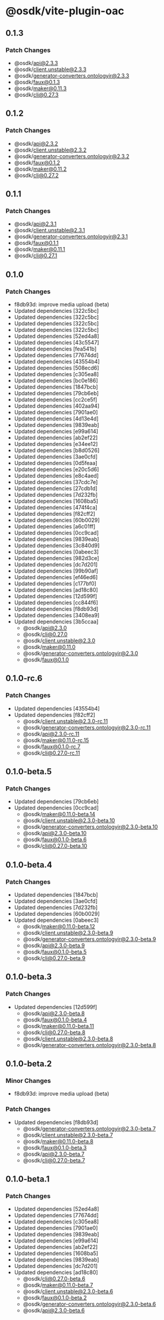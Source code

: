 # @osdk/vite-plugin-oac

## 0.1.3

### Patch Changes

- @osdk/api@2.3.3
- @osdk/client.unstable@2.3.3
- @osdk/generator-converters.ontologyir@2.3.3
- @osdk/faux@0.1.3
- @osdk/maker@0.11.3
- @osdk/cli@0.27.3

## 0.1.2

### Patch Changes

- @osdk/api@2.3.2
- @osdk/client.unstable@2.3.2
- @osdk/generator-converters.ontologyir@2.3.2
- @osdk/faux@0.1.2
- @osdk/maker@0.11.2
- @osdk/cli@0.27.2

## 0.1.1

### Patch Changes

- @osdk/api@2.3.1
- @osdk/client.unstable@2.3.1
- @osdk/generator-converters.ontologyir@2.3.1
- @osdk/faux@0.1.1
- @osdk/maker@0.11.1
- @osdk/cli@0.27.1

## 0.1.0

### Patch Changes

- f8db93d: improve media upload (beta)
- Updated dependencies [322c5bc]
- Updated dependencies [322c5bc]
- Updated dependencies [322c5bc]
- Updated dependencies [322c5bc]
- Updated dependencies [52ed4a8]
- Updated dependencies [43c5547]
- Updated dependencies [fea541b]
- Updated dependencies [77674dd]
- Updated dependencies [43554b4]
- Updated dependencies [508ecd6]
- Updated dependencies [c305ea8]
- Updated dependencies [bc0e186]
- Updated dependencies [1847bcb]
- Updated dependencies [79cb6eb]
- Updated dependencies [cc2ce5f]
- Updated dependencies [402aa94]
- Updated dependencies [7901ae0]
- Updated dependencies [4d13e4d]
- Updated dependencies [9839eab]
- Updated dependencies [e99a614]
- Updated dependencies [ab2ef22]
- Updated dependencies [e34ee12]
- Updated dependencies [b8d0526]
- Updated dependencies [3ae0cfd]
- Updated dependencies [0d5feaa]
- Updated dependencies [e20c5d6]
- Updated dependencies [e8c4aed]
- Updated dependencies [37cdc7e]
- Updated dependencies [27cdb1d]
- Updated dependencies [7d232fb]
- Updated dependencies [1608ba5]
- Updated dependencies [474f4ca]
- Updated dependencies [f82cff2]
- Updated dependencies [60b0029]
- Updated dependencies [a6c01ff]
- Updated dependencies [0cc9cad]
- Updated dependencies [9839eab]
- Updated dependencies [3c840d9]
- Updated dependencies [0abeec3]
- Updated dependencies [982d3ce]
- Updated dependencies [dc7d201]
- Updated dependencies [99b90af]
- Updated dependencies [ef46ed6]
- Updated dependencies [c177bf0]
- Updated dependencies [ad18c80]
- Updated dependencies [12d599f]
- Updated dependencies [cc844f6]
- Updated dependencies [f8db93d]
- Updated dependencies [3408ea9]
- Updated dependencies [3b5ccaa]
  - @osdk/api@2.3.0
  - @osdk/cli@0.27.0
  - @osdk/client.unstable@2.3.0
  - @osdk/maker@0.11.0
  - @osdk/generator-converters.ontologyir@2.3.0
  - @osdk/faux@0.1.0

## 0.1.0-rc.6

### Patch Changes

- Updated dependencies [43554b4]
- Updated dependencies [f82cff2]
  - @osdk/client.unstable@2.3.0-rc.11
  - @osdk/generator-converters.ontologyir@2.3.0-rc.11
  - @osdk/api@2.3.0-rc.11
  - @osdk/maker@0.11.0-rc.15
  - @osdk/faux@0.1.0-rc.7
  - @osdk/cli@0.27.0-rc.11

## 0.1.0-beta.5

### Patch Changes

- Updated dependencies [79cb6eb]
- Updated dependencies [0cc9cad]
  - @osdk/maker@0.11.0-beta.14
  - @osdk/client.unstable@2.3.0-beta.10
  - @osdk/generator-converters.ontologyir@2.3.0-beta.10
  - @osdk/api@2.3.0-beta.10
  - @osdk/faux@0.1.0-beta.6
  - @osdk/cli@0.27.0-beta.10

## 0.1.0-beta.4

### Patch Changes

- Updated dependencies [1847bcb]
- Updated dependencies [3ae0cfd]
- Updated dependencies [7d232fb]
- Updated dependencies [60b0029]
- Updated dependencies [0abeec3]
  - @osdk/maker@0.11.0-beta.12
  - @osdk/client.unstable@2.3.0-beta.9
  - @osdk/generator-converters.ontologyir@2.3.0-beta.9
  - @osdk/api@2.3.0-beta.9
  - @osdk/faux@0.1.0-beta.5
  - @osdk/cli@0.27.0-beta.9

## 0.1.0-beta.3

### Patch Changes

- Updated dependencies [12d599f]
  - @osdk/api@2.3.0-beta.8
  - @osdk/faux@0.1.0-beta.4
  - @osdk/maker@0.11.0-beta.11
  - @osdk/cli@0.27.0-beta.8
  - @osdk/client.unstable@2.3.0-beta.8
  - @osdk/generator-converters.ontologyir@2.3.0-beta.8

## 0.1.0-beta.2

### Minor Changes

- f8db93d: improve media upload (beta)

### Patch Changes

- Updated dependencies [f8db93d]
  - @osdk/generator-converters.ontologyir@2.3.0-beta.7
  - @osdk/client.unstable@2.3.0-beta.7
  - @osdk/maker@0.11.0-beta.8
  - @osdk/faux@0.1.0-beta.3
  - @osdk/api@2.3.0-beta.7
  - @osdk/cli@0.27.0-beta.7

## 0.1.0-beta.1

### Patch Changes

- Updated dependencies [52ed4a8]
- Updated dependencies [77674dd]
- Updated dependencies [c305ea8]
- Updated dependencies [7901ae0]
- Updated dependencies [9839eab]
- Updated dependencies [e99a614]
- Updated dependencies [ab2ef22]
- Updated dependencies [1608ba5]
- Updated dependencies [9839eab]
- Updated dependencies [dc7d201]
- Updated dependencies [ad18c80]
  - @osdk/cli@0.27.0-beta.6
  - @osdk/maker@0.11.0-beta.7
  - @osdk/client.unstable@2.3.0-beta.6
  - @osdk/faux@0.1.0-beta.2
  - @osdk/generator-converters.ontologyir@2.3.0-beta.6
  - @osdk/api@2.3.0-beta.6
